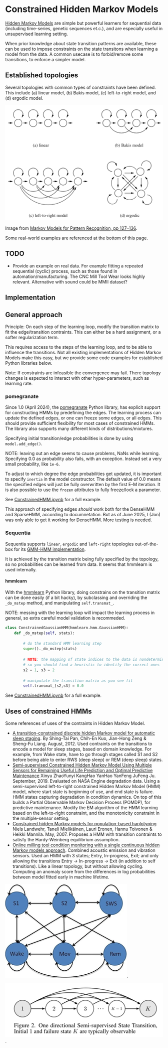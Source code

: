 
# Constrained Hidden Markov Models

[Hidden Markov Models](https://en.wikipedia.org/wiki/Hidden_Markov_model) are simple but powerful learners for sequential data
(including time-series, genetic sequences et.c.),
and are especially useful in unsupervised learning setting.

When prior knowledge about state transition patterns are available,
these can be used to impose constraints on the state transitons
when learning a model from the data.
A common usecase is to forbid/remove some transitions,
to enforce a simpler model.

## Established topologies

Several topologies with common types of constraints have been defined.
This include (a) linear model, (b) Bakis model, (c) left-to-right model, and (d) ergodic model.

![HMM topologies](./img/HMM-topologies-Markov-Models-for-Pattern-Recognition_h400.png)

Image from [Markov Models for Pattern Recognition, pp 127–136](https://link.springer.com/chapter/10.1007/978-3-540-71770-6_8).

Some real-world examples are referenced at the bottom of this page.

## TODO

- Provide an example on real data.
For example fitting a repeated sequential (cyclic) process, such as those found in automation/manufacturing.
The CNC Mill Tool Wear looks highly relevant.
Alternative with sound could be MMII dataset?

## Implementation

## General approach

Principle: On each step of the learning loop, modify the transition matrix to fit the edge/transition contraints.
This can either be a hard assignment, or a softer regularization term.

This requires access to the steps of the learning loop, and to be able to influence the transitions.
Not all existing implementations of Hidden Markov Models make this easy,
but we provide some code examples for established Python libraries below.

Note: If constraints are infeasible the convergence may fail.
There topology changes is espected to interact with other hyper-parameters, such as learning rate.


### pomegranate

Since 1.0 (April 2024), the [pomegranate](https://github.com/jmschrei/pomegranate) Python library,
has explicit support for constructing HMMs by predefining the edges.
The learning process can update the defined edges, or one can freeze some edges, or all edges.
This should provide sufficient flexibility for most cases of constrained HMMs.
The library also supports many different kinds of distributions/mixtures.

Specifying initial transition/edge probabilities is done by using `model.add_edge()`.

NOTE: leaving out an edge seems to cause problems, NaNs while learning.
Specifying 0.0 as probability also fails, with an exception.
Instead set a very small probability, like `1e-6`.

To adjust to which degree the edge probabilities get updated, it is important to specify `inertia` in the model constructor.
The default value of 0.0 means the specified edges will just be fully overwritten by the first E-M iteration.
It is also possible to use the `frozen` attributes to fully freeze/lock a parameter.

See [ConstrainedHMM.ipynb](./ConstrainedHMM.ipynb) for a full example.

This approach of specifying edges *should* work both for the DenseHMM and SparseHMM, according to documnetation.
But as of June 2025, I (Jon) was only able to get it working for DenseHMM.
More testing is needed.

### Sequentia

Sequentia supports `linear`, `ergodic` and `left-right` topologies out-of-the-box
for its [GMM-HMM implementation](https://sequentia.readthedocs.io/en/latest/sections/models/hmm/variants/gaussian_mixture.html).

It is achieved by the transition matrix being fully specified by the topology, so no probabilities can be learned from data.
It seems that hmmlearn is used internally.


#### hmmlearn
With the [hmmlearn](https://github.com/hmmlearn/hmmlearn) Python library,
doing constrains on the transition matrix can be done easily (if a bit hacky),
by subclassing and overriding the `_do_mstep` method, and manipulating `self.transmat_`.

NOTE: messing with the learning loop will impact the learning process in general,
so extra careful model validation is recommeded.

```python
class ConstrainedGaussianHMM(hmmlearn.hmm.GaussianHMM):
    def _do_mstep(self, stats):
        
        # do the standard HMM learning step
        super()._do_mstep(stats)
                
        # NOTE: the mapping of state indices to the data is nondeterministic
        # so you should find a heuristic to identify the correct ones
        s2 = 1, s3 = 2

        # manipulate the transition matrix as you see fit
        self.transmat_[s2,s3] = 0.0
```
See [ConstrainedHMM.ipynb](./ConstrainedHMM.ipynb) for a full example.


## Uses of constrained HMMs

Some references of uses of the contraints in Hidden Markov Model.

- [A transition-constrained discrete hidden Markov model for automatic sleep staging](https://biomedical-engineering-online.biomedcentral.com/articles/10.1186/1475-925X-11-52).
By Shing-Tai Pan, Chih-En Kuo, Jian-Hong Zeng & Sheng-Fu Liang.
August, 2012.
Used contraints on the transitions to encode a model for sleep stages, based on domain knowledge.
For example, from Wake state, have to go through stages called S1 and S2 before being able to enter RWS (deep sleep) or REM (deep sleep) states.
- [Semi-supervised Constrained Hidden Markov Model Using Multiple Sensors for Remaining Useful Life Prediction and Optimal Predictive Maintenance](https://www.researchgate.net/publication/349500297_Semi-supervised_Constrained_Hidden_Markov_Model_Using_Multiple_Sensors_for_Remaining_Useful_Life_Prediction_and_Optimal_Predictive_Maintenance_for_Remaining_Useful_Life_Prediction_and_Optimal_Predicti)
Xinyu ZhaoYunyi KangHao YanHao YanFeng JuFeng Ju.
September, 2019.
Evaluated on NASA Engine degradation data.
Using a semi-supervised left-to-right constrained Hidden Markov Model (HMM) model,
where start state is beginning of use, and end state is failure.
HMM states capturing degradation in condition dynamics.
On top of this builds a Partial Observable Markov Decision Process (POMDP),
for predictive maintenance.
Modify the EM algorithm of the HMM learning based on the left-to-right constraint,
and the monotonicity constraint in the multiple-sensor setting.
- [Constrained hidden Markov models for population-based haplotyping](https://bmcbioinformatics.biomedcentral.com/articles/10.1186/1471-2105-8-S2-S9)
Niels Landwehr, Taneli Mielikäinen, Lauri Eronen, Hannu Toivonen & Heikki Mannila.
May, 2007.
Proposes a HMM with transition contraints to satisfy the Hardy-Weinberg equilibrium assumption.
- [Online milling tool condition monitoring with a single continuous hidden Markov models approach](https://www.extrica.com/article/15019).
Combined acoustic emission and vibration sensors.
Used an HMM with 3 states; Entry, In-progress, Exit; and only allowing the transitions Entry -> In-progress -> Exit (in addition to self transitions).
Like a linear topology, but without allowing cycling.
Computing an anomaly score from the differences in log probabilities between model fitted early in machine lifetime.

![A HMM topology for sleep stage tracking](./img/12938_2011_Article_558_Fig2_HTML_h300.png).

![A HMM topology for machine condition monitoring](./img/hmm-semisup-machine-condition_low.png).




